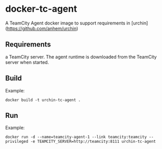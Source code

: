 # docker-tc-agent

A TeamCity Agent docker image to support requirements in [urchin] (https://github.com/anhem/urchin)

## Requirements

a TeamCity server. The agent runtime is downloaded from the TeamCity server when started.

## Build

Example:
```
docker build -t urchin-tc-agent .
```

## Run

Example:
```
docker run -d --name=teamcity-agent-1 --link teamcity:teamcity --privileged -e TEAMCITY_SERVER=http://teamcity:8111 urchin-tc-agent
```